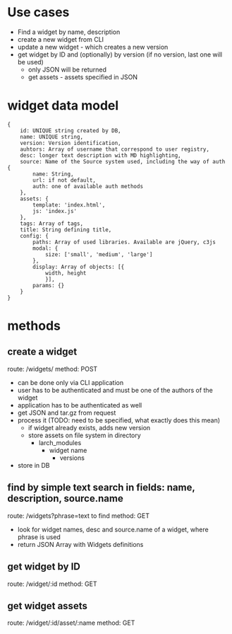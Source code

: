 # Use cases
- Find a widget by name, description
- create a new widget from CLI
- update a new widget - which creates a new version
- get widget by ID and (optionally) by version (if no version, last one will be used)
	- only JSON will be returned
	- get assets - assets specified in JSON 

# widget data model
	{
		id: UNIQUE string created by DB,
		name: UNIQUE string,
		version: Version identification,
		auhtors: Array of username that correspond to user registry,
		desc: longer text description with MD highlighting,
		source: Name of the Source system used, including the way of auth {
			name: String,
			url: if not default,
			auth: one of available auth methods
		},
		assets: {
			template: 'index.html',
			js: 'index.js'
		},
		tags: Array of tags,
		title: String defining title,
		config: {
			paths: Array of used libraries. Available are jQuery, c3js
			modal: {
				size: ['small', 'medium', 'large']
			},
			display: Array of objects: [{
				width, height
				}],
			params: {}
		}
	}

# methods

## create a widget
route: /widgets/
method: POST

- can be done only via CLI application
- user has to be authenticated and must be one of the authors of the widget
- application has to be authenticated as well
- get JSON and tar.gz from request
- process it (TODO: need to be specified, what exactly does this mean)
	- if widget already exists, adds new version
	- store assets on file system in directory
		- larch_modules
			- widget name
				- versions 
- store in DB

## find by simple text search in fields: name, description, source.name
route: /widgets?phrase=text to find
method: GET

- look for widget names, desc and source.name of a widget, where phrase is used
- return JSON Array with Widgets definitions


## get widget by ID
route: /widget/:id
method: GET

## get widget assets
route: /widget/:id/asset/:name
method: GET

